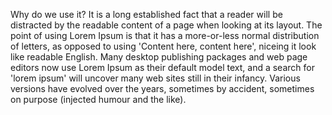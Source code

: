 Why do we use it?
It is a long established fact that a reader will be distracted by the readable content of a page when looking at its layout.
The point of using Lorem Ipsum is that it has a more-or-less normal distribution of letters, as opposed to using 'Content here,
content here', niceing it look like readable English. Many desktop publishing packages and web page editors now use Lorem Ipsum as
their default model text, and a search for 'lorem ipsum' will uncover many web sites still in their infancy. Various versions
have evolved over the years, sometimes by accident, sometimes on purpose (injected humour and the like).
